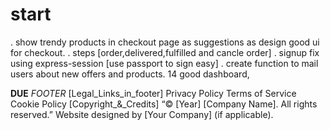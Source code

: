# start
. show trendy products in checkout page as suggestions as design good ui for checkout.
. steps [order,delivered,fulfilled and cancle order]
. signup fix using express-session [use passport to sign easy]
. create function to mail users about new offers and products.
14 good dashboard,

**DUE**
*FOOTER*
[Legal_Links_in_footer]
Privacy Policy
Terms of Service
Cookie Policy
[Copyright_&_Credits]
“© [Year] [Company Name]. All rights reserved.”
Website designed by [Your Company] (if applicable).